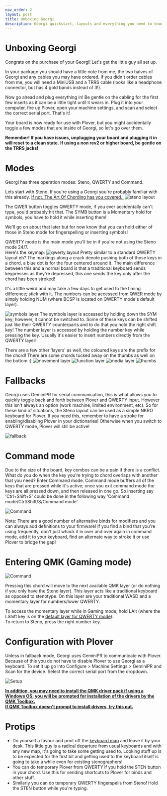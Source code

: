```yaml
---
nav_order: 2
layout: post
title: Unboxing Georgi
description: Georgi quickstart, layouts and everything you need to know
---
```


# Unboxing Georgi
Congrats on the purchase of your Georgi! Let's get the little guy all set up.

In your package you should have a little note from me, the two halves of Georgi and any cables you may have ordered. If you didn't order cables from me, you will need a MiniUSB and a TRRS cable (looks like a headphone connector, but has 4 gold bands instead of 3!).

Now go ahead and plug everything in! Be gentle on the cabling for the first few inserts as it can be a little tight until it wears in. Plug it into your computer, fire up Plover, open your machine settings, and scan and select the correct serial port. That's it!

Your board is now ready for use with Plover, but you might accidentally toggle a few modes that are inside of Georgi, so let's go over them.

**Remember! If you have issues, unplugging your board and plugging it in will reset to a clean state.**
**If using a non rev2 or higher board, be gentle on the TRRS jacks!**

# Modes
Georgi has three operation modes: Steno, QWERTY and Command.

Lets start with Steno. If you're using a Georgi you're probably familiar with this already. [If not, The Art Of Chording has you covered..](https://www.artofchording.com/)
![steno layout](/img/georgi/steno.png)

The QWER button toggles QWERTY mode, if you ever accidentally can't type, you'd probably hit that.
The SYMB button is a Momentary hold for symbols, you have to hold it while inserting them!

We'll go on about that later but for now know that you can hold either of those in Steno mode for fingerspelling or inserting symbols!

QWERTY mode is the main mode you'll be in if you're not using the Steno mode 24/7.\
Here's the keymap:
![qwerty layout](/img/georgi/qwerty.png)
Pretty similar to a standard QWERTY layout eh? The markings along a crack denote pushing both of those keys in a chord, a blue dot is for the four centered around it. The main difference between this and a normal board is that a traditional keyboard sends keypresses as they're depressed, this one sends the key only after the chord has been stroked!

It's a little weird and may take a few days to get used to the timing difference; stick with it. 
The numbers can be accessed from QWER mode by simply holding NUM (where BCSP is located on QWERTY mode's default layer).

![symbols layer](/img/georgi/symbol.png)
The symbols layer is accessed by holding down the SYM key; however, it cannot be switched to. Some of these keys can be shifted just like their QWERTY counterparts and to do that you hold the right shift key! The number layer is accessed by holding the number key while pressing the key. Usually it's easier to insert numbers directly from the QWERTY layer!


There are a few other 'layers' as well, the coloured keys are the prefix for the chord!
There are some chords tucked away on the thumbs as well on the bottom :)
![movement layer](/img/georgi/move.png)
![function layer](/img/georgi/function.png)
![media layer](/img/georgi/media.png)
![thumbs](/img/georgi/thumbs.png)

# Fallbacks

Georgi uses GeminiPR for serial communication, this is what allows you to quickly toggle back and forth between Plover and QWERTY input. However this isn't always an option (work machine, limited environment, etc). So for these kind of situations, the Steno layout can be used as a simple NKRO keyboard for Plover. If you need this, remember to have a stroke for enabling/disabling Plover in your dictionaries! Otherwise when you switch to QWERTY mode, Plover will still be active!

![fallback](/img/georgi/fallback.png)

# Command mode

Due to the size of the board, key combos can be a pain if there is a conflict. What do you do when the key you're trying to chord overlaps with another that you need? Enter Command mode. Command mode buffers all of the keys that are pressed while it's active; once you exit command mode the keys are all pressed down, and then released in one go. So inserting say 'Ctrl+Shift+S' could be done in the following way 'Command mode/Ctrl/Shift/S/Command mode'.

![Command](/img/georgi/command.png)

Note: There are a good number of alternative binds for modifiers and you can always add definitions to your firmware! If you find a bind that you're using frequently, don't just whack it in over and over again in command mode, add it to your keyboard, find an alternate way to stroke it or use Plover to bridge the gap!

# Entering QMK (Gaming mode)

![Command](/img/georgi/gaming.png)

Pressing this chord will move to the next available QMK layer (or do nothing if you only have the Steno layer). This layer acts like a traditional keyboard as opposed to stenotype. On this layer are your traditional WASD and a momentary layer for numbers/lower QWERTY.

To access the momentary layer while in Gaming mode, hold LAlt (where the LShift key is on the [default layer for QWERTY mode](/img/georgi/qwerty.png)).\
To return to Steno, press the right number key.

# Configuration with Plover
Unless in fallback mode, Georgi uses GeminiPR to communicate with Plover. Because of this you do not have to disable Plover to use Georgi as a keyboard. To set it up go into Configure > Machine Settings > GeminiPR and Scan for the device. Select the correct serial port from the dropdown.

![Setup](/img/georgi/setup.png)

**[In addition, you may need to install the QMK driver pack if using a Windows OS; you will be prompted for installation of the drivers by the QMK Toolbox.](https://github.com/qmk/qmk_toolbox/releases)\
[If QMK Toolbox doesn't prompt to install drivers, try this out.](https://github.com/qmk/qmk_driver_installer/releases/download/v1.01/qmk_driver_installer.exe)**

# Protips
- Do yourself a favour and print off the [keyboard map](/img/georgi/keymap.pdf) and leave it by your desk. This little guy is a radical departure from usual keyboards and with any new map, it's going to take some getting used to. Looking stuff up is to be expected for the first bit and getting used to the keyboard itself is going to take a while even for existing stenographers!
- You can do temporary Plover from QWERTY if you hold the STEN button in your chord. Use this for sending shortcuts to Plover for binds and other stuff.
- Similarly you can do temporary QWERTY fingerspells from Steno! Hold the STEN button while you're typing.
